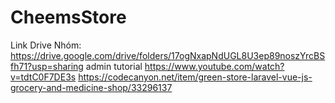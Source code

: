 # CheemsStore
Link Drive Nhóm: https://drive.google.com/drive/folders/17ogNxapNdUGL8U3ep89noszYrcBSfh71?usp=sharing
admin tutorial https://www.youtube.com/watch?v=tdtC0F7DE3s
https://codecanyon.net/item/green-store-laravel-vue-js-grocery-and-medicine-shop/33296137
